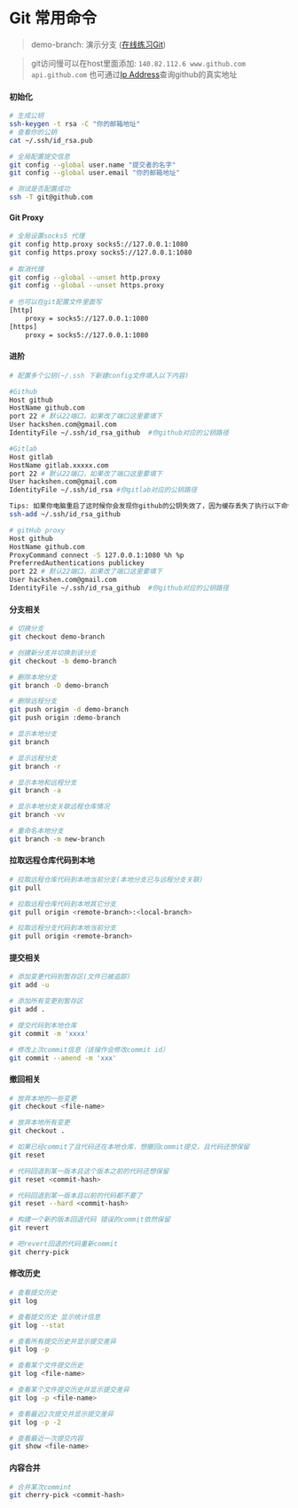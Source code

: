 # Git 常用命令

> demo-branch: 演示分支 ([在线练习Git](https://learngitbranching.js.org/))

> git访问慢可以在host里面添加: `140.82.112.6 www.github.com  api.github.com` 也可通过[Ip Address](https://www.ipaddress.com/)查询github的真实地址


#### 初始化
```bash
# 生成公钥
ssh-keygen -t rsa -C "你的邮箱地址"
# 查看你的公钥
cat ~/.ssh/id_rsa.pub

# 全局配置提交信息
git config --global user.name "提交者的名字"
git config --global user.email "你的邮箱地址"

# 测试是否配置成功
ssh -T git@github.com
```

#### Git Proxy
```bash
# 全局设置socks5 代理
git config http.proxy socks5://127.0.0.1:1080
git config https.proxy socks5://127.0.0.1:1080
 
# 取消代理
git config --global --unset http.proxy
git config --global --unset https.proxy
 
# 也可以在git配置文件里面写
[http]
    proxy = socks5://127.0.0.1:1080
[https]
    proxy = socks5://127.0.0.1:1080
```

#### 进阶
```bash
# 配置多个公钥(~/.ssh 下新建config文件填入以下内容)

#Github
Host github
HostName github.com
port 22 # 默认22端口，如果改了端口这里要填下
User hackshen.com@gmail.com
IdentityFile ~/.ssh/id_rsa_github  #你github对应的公钥路径

#Gitlab
Host gitlab
HostName gitlab.xxxxx.com
port 22 # 默认22端口，如果改了端口这里要填下
User hackshen.com@gmail.com
IdentityFile ~/.ssh/id_rsa #你gitlab对应的公钥路径

Tips: 如果你电脑重启了这时候你会发现你github的公钥失效了，因为缓存丢失了执行以下命令即可
ssh-add ~/.ssh/id_rsa_github

# gitHub proxy
Host github
HostName github.com
ProxyCommand connect -S 127.0.0.1:1080 %h %p
PreferredAuthentications publickey
port 22 # 默认22端口，如果改了端口这里要填下
User hackshen.com@gmail.com
IdentityFile ~/.ssh/id_rsa_github  #你github对应的公钥路径
```
#### 分支相关

```bash
# 切换分支
git checkout demo-branch

# 创建新分支并切换到该分支
git checkout -b demo-branch

# 删除本地分支
git branch -D demo-branch 

# 删除远程分支
git push origin -d demo-branch
git push origin :demo-branch

# 显示本地分支
git branch

# 显示远程分支
git branch -r

# 显示本地和远程分支
git branch -a

# 显示本地分支关联远程仓库情况
git branch -vv

# 重命名本地分支
git branch -m new-branch


```
#### 拉取远程仓库代码到本地

```bash
# 拉取远程仓库代码到本地当前分支(本地分支已与远程分支关联)
git pull

# 拉取远程仓库代码到本地其它分支
git pull origin <remote-branch>:<local-branch>

# 拉取远程分支代码到本地当前分支
git pull origin <remote-branch>
```

#### 提交相关

```bash
# 添加变更代码到暂存区(文件已被追踪)
git add -u

# 添加所有变更到暂存区
git add .

# 提交代码到本地仓库
git commit -m 'xxxx'

# 修改上次commit信息（该操作会修改commit id）
git commit --amend -m 'xxx'
```

#### 撤回相关

```bash
# 放弃本地的一些变更
git checkout <file-name>

# 放弃本地所有变更
git checkout .

# 如果已经commit了且代码还在本地仓库，想撤回commit提交，且代码还想保留
git reset

# 代码回退到某一版本且这个版本之前的代码还想保留
git reset <commit-hash>

# 代码回退到某一版本且以前的代码都不要了
git reset --hard <commit-hash>

# 构建一个新的版本回退代码 错误的commit依然保留
git revert

# 吧revert回退的代码重新commit
git cherry-pick 
```

#### 修改历史

```bash
# 查看提交历史
git log

# 查看提交历史 显示统计信息
git log --stat

# 查看所有提交历史并显示提交差异
git log -p

# 查看某个文件提交历史
git log <file-name>

# 查看某个文件提交历史并显示提交差异
git log -p <file-name>

# 查看最近2次提交并显示提交差异
git log -p -2

# 查看最近一次提交内容
git show <file-name>
```

#### 内容合并

```bash
# 合并某次commint
git cherry-pick <commit-hash>
```
